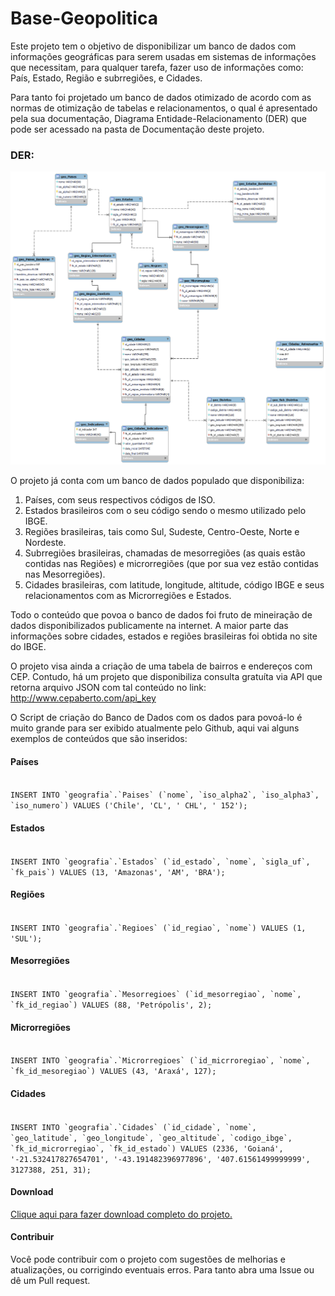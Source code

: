 # Base-Geopolitica
Este projeto tem o objetivo de disponibilizar um banco de dados com informações geográficas para serem usadas em sistemas de informações que necessitam, para qualquer tarefa, fazer uso de informações como: País, Estado, Região e subrregiões, e Cidades.

Para tanto foi projetado um banco de dados otimizado de acordo com as normas de otimização de tabelas e relacionamentos, o qual é apresentado pela sua documentação, Diagrama Entidade-Relacionamento (DER) que pode ser acessado na pasta de Documentação deste projeto.

<h3>DER:</h3>
<img src="https://github.com/izaquiellbessas/Base-Geopolitica/blob/master/Documenta%C3%A7%C3%A3o/DER%20Geral.png?raw=true" alt="DER" />

O projeto já conta com um banco de dados populado que disponibiliza:
<ol>
  <li> Países, com seus respectivos códigos de ISO. </li>
  <li> Estados brasileiros com o seu código sendo o mesmo utilizado pelo IBGE. </li>
  <li> Regiões brasileiras, tais como Sul, Sudeste, Centro-Oeste, Norte e Nordeste. </li>
  <li> Subrregiões brasileiras, chamadas de mesorregiões (as quais estão contidas nas Regiões) e microrregiões (que por sua vez estão contidas nas Mesorregiões).
  <li> Cidades brasileiras, com latitude, longitude, altitude, código IBGE e seus relacionamentos com as Microrregiões e Estados. </li>
</ol>

Todo o conteúdo que povoa o banco de dados foi fruto de mineiração de dados disponibilizados publicamente na internet. A maior parte das informações sobre cidades, estados e regiões brasileiras foi obtida no site do IBGE.

O projeto visa ainda a criação de uma tabela de bairros e endereços com CEP. Contudo, há um projeto que disponibiliza consulta gratuíta via API que retorna arquivo JSON com tal conteúdo no link: http://www.cepaberto.com/api_key

O Script de criação do Banco de Dados com os dados para povoá-lo é muito grande para ser exibido atualmente pelo Github, aqui vai alguns exemplos de conteúdos que são inseridos:
<h4>Países</h4>
<code>
INSERT INTO `geografia`.`Paises` (`nome`, `iso_alpha2`, `iso_alpha3`, `iso_numero`) VALUES ('Chile', 'CL', ' CHL', ' 152');
</code>

<h4>Estados</h4>
<code>
INSERT INTO `geografia`.`Estados` (`id_estado`, `nome`, `sigla_uf`, `fk_pais`) VALUES (13, 'Amazonas', 'AM', 'BRA');
</code>

<h4>Regiões</h4>
<code>
INSERT INTO `geografia`.`Regioes` (`id_regiao`, `nome`) VALUES (1, 'SUL');
</code>

<h4>Mesorregiões</h4>
<code>
INSERT INTO `geografia`.`Mesorregioes` (`id_mesorregiao`, `nome`, `fk_id_regiao`) VALUES (88, 'Petrópolis', 2);
</code>

<h4>Microrregiões</h4>
<code>
INSERT INTO `geografia`.`Microrregioes` (`id_micrroregiao`, `nome`, `fk_id_mesoregiao`) VALUES (43, 'Araxá', 127);
</code>

<h4>Cidades</h4>
<code>
INSERT INTO `geografia`.`Cidades` (`id_cidade`, `nome`, `geo_latitude`, `geo_longitude`, `geo_altitude`, `codigo_ibge`, `fk_id_microrregiao`, `fk_id_estado`) VALUES (2336, 'Goianá', '-21.532417827654701', '-43.191482396977896', '407.61561499999999', 3127388, 251, 31);
</code>

<h4>Download</h4>
<a href="https://github.com/izaquiellbessas/Base-Geopolitica/archive/master.zip"> Clique aqui para fazer download completo do projeto. </a>

<h4>Contribuir</h4>
<p>
Você pode contribuir com o projeto com sugestões de melhorias e atualizações, ou corrigindo eventuais erros. Para tanto abra uma Issue ou dê um Pull request.
</p>

